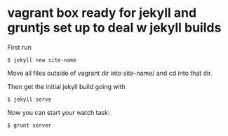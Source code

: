 vagrant box ready for jekyll and gruntjs set up to deal w jekyll builds
=========================================================================

First run
```
$ jekyll new site-name
```
Move all files outside of vagrant dir into site-name/ and cd into that dir.

Then get the initial jekyll build going with 
```
$ jekyll serve
```
Now you can start your watch task: 
```
$ grunt server
```